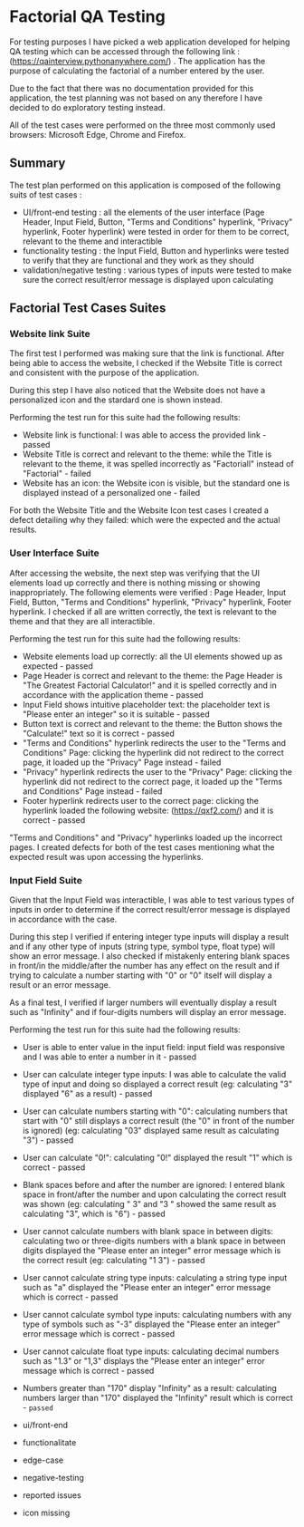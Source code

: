 # **Factorial QA Testing**

  For testing purposes I have picked a web application developed for helping QA testing which can be accessed through the following link : (https://qainterview.pythonanywhere.com/) . The application has the purpose of calculating the factorial of a number entered by the user.
  
  Due to the fact that there was no documentation provided for this application, the test planning was not based on any therefore I have decided to do exploratory testing instead.
  
  All of the test cases were performed on the three most commonly used browsers: Microsoft Edge, Chrome and Firefox.
  
  ## Summary
  
  The test plan performed on this application is composed of the following suits of test cases :
  - UI/front-end testing : all the elements of the user interface (Page Header, Input Field, Button, "Terms and Conditions" hyperlink, "Privacy" hyperlink, Footer hyperlink) were tested in order for them to be correct, relevant to the theme and interactible
  - functionality testing : the Input Field, Button and hyperlinks were tested to verify that they are functional and they work as they should
  - validation/negative testing : various types of inputs were tested to make sure the correct result/error message is displayed upon calculating

## Factorial Test Cases Suites

### Website link Suite
  
   The first test I performed was making sure that the link is functional. After being able to access the website, I checked if the Website Title is correct and consistent with the purpose of the application.
   
   During this step I have also noticed that the Website does not have a personalized icon and the stardard one is shown instead.
   
   Performing the test run for this suite had the following results: 
   
   - Website link is functional: I was able to access the provided link - passed
   - Website Title is correct and relevant to the theme: while the Title is relevant to the theme, it was spelled incorrectly as "Factoriall" instead of "Factorial" - failed
   - Website has an icon: the Website icon is visible, but the standard one is displayed instead of a personalized one - failed

For both the Website Title and the Website Icon test cases I created a defect detailing why they failed: which were the expected and the actual results.
   
   ### User Interface Suite
   
   After accessing the website, the next step was verifying that the UI elements load up correctly and there is nothing missing or showing inappropriately. The following elements were verified : Page Header, Input Field, Button, "Terms and Conditions" hyperlink, "Privacy" hyperlink, Footer hyperlink. I checked if all are written correctly, the text is relevant to the theme and that they are all interactible.
   
   Performing the test run for this suite had the following results:
   
   - Website elements load up correctly: all the UI elements showed up as expected - passed
   - Page Header is correct and relevant to the theme: the Page Header is "The Greatest Factorial Calculator!" and it is spelled correctly and in accordance with the application theme - passed
   - Input Field shows intuitive placeholder text: the placeholder text is "Please enter an integer" so it is suitable - passed
   - Button text is correct and relevant to the theme: the Button shows the "Calculate!" text so it is correct - passed
   - "Terms and Conditions" hyperlink redirects the user to the "Terms and Conditions" Page: clicking the hyperlink did not redirect to the correct page, it loaded up the "Privacy" Page instead - failed
   - "Privacy" hyperlink redirects the user to the "Privacy" Page: clicking the hyperlink did not redirect to the correct page, it loaded up the "Terms and Conditions" Page instead - failed
   - Footer hyperlink redirects user to the correct page: clicking the hyperlink loaded the following website: (https://qxf2.com/) and it is correct - passed

"Terms and Conditions" and "Privacy" hyperlinks loaded up the incorrect pages. I created defects for both of the test cases mentioning what the expected result was upon accessing the hyperlinks.

### Input Field Suite

Given that the Input Field was interactible, I was able to test various types of inputs in order to determine if the correct result/error message is displayed in accordance with the case.

During this step I verified if entering integer type inputs will display a result and if any other type of inputs (string type, symbol type, float type) will show an error message. I also checked if mistakenly entering blank spaces in front/in the middle/after the number has any effect on the result and if trying to calculate a number starting with "0" or "0" itself will display a result or an error message. 

As a final test, I verified if larger numbers will eventually display a result such as "Infinity" and if four-digits numbers will display an error message.

Performing the test run for this suite had the following results:

- User is able to enter value in the input field: input field was responsive and I was able to enter a number in it - passed
- User can calculate integer type inputs: I was able to calculate the valid type of input and doing so displayed a correct result (eg: calculating "3" displayed "6" as a result) - passed
- User can calculate numbers starting with "0": calculating numbers that start with "0" still displays a correct result (the "0" in front of the number is ignored) (eg: calculating "03" displayed same result as calculating "3") - passed
- User can calculate "0!": calculating "0!" displayed the result "1" which is correct - passed
- Blank spaces before and after the number are ignored: I entered blank space in front/after the number and upon calculating the correct result was shown (eg: calculating " 3" and "3 " showed the same result as calculating "3", which is "6") - passed
- User cannot calculate numbers with blank space in between digits: calculating two or three-digits numbers with a blank space in between digits displayed the "Please enter an integer" error message which is the correct result  (eg: calculating "1 3") - passed
- User cannot calculate string type inputs: calculating a string type input such as "a" displayed the "Please enter an integer" error message which is correct - passed
- User cannot calculate symbol type inputs: calculating numbers with any type of symbols such as "-3" displayed the "Please enter an integer" error message which is correct - passed
- User cannot calculate float type inputs: calculating decimal numbers such as "1.3" or "1,3" displays the "Please enter an integer" error message which is correct - passed
- Numbers greater than "170" display "Infinity" as a result: calculating numbers larger than "170" displayed the "Infinity" result which is correct - `passed`
   





- ui/front-end 
- functionalitate
- edge-case
- negative-testing


- reported issues
- icon missing
